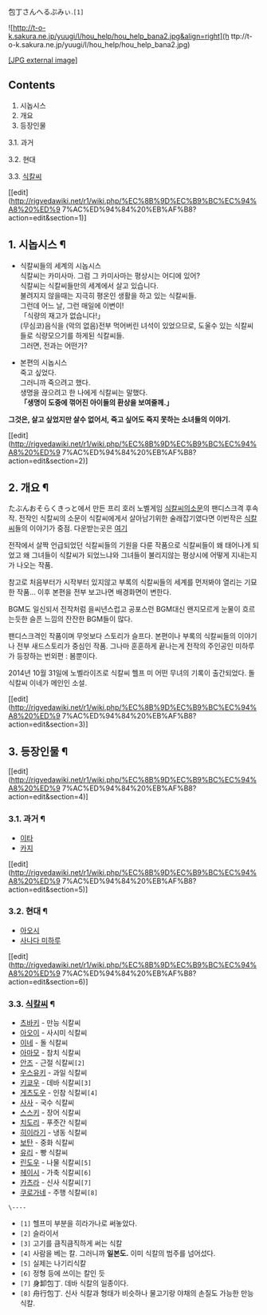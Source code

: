 包丁さんへるぷみぃ.`[1]`

![http://t-o-k.sakura.ne.jp/yuugi/l/hou_help/hou_help_bana2.jpg&align=right](h
ttp://t-o-k.sakura.ne.jp/yuugi/l/hou_help/hou_help_bana2.jpg)

[[JPG external
image]](http://t-o-k.sakura.ne.jp/yuugi/l/hou_help/hou_help_bana2.jpg)

## Contents

    

1. 시놉시스 
2. 개요 
3. 등장인물 
    

3.1. 과거

3.2. 현대

3.3. [식칼씨](%EC%8B%9D%EC%B9%BC%EC%94%A8.md)

[[edit](http://rigvedawiki.net/r1/wiki.php/%EC%8B%9D%EC%B9%BC%EC%94%A8%20%ED%9
7%AC%ED%94%84%20%EB%AF%B8?action=edit&section=1)]

## 1. 시놉시스 ¶

  * 식칼씨들의 세계의 시놉시스  
식칼씨는 카미사마. 그럼 그 카미사마는 평상시는 어디에 있어?  
식칼씨는 식칼씨들만의 세계에서 살고 있습니다.  
불려지지 않을때는 지극히 평온인 생활을 하고 있는 식칼씨들.  
그런데 어느 날, 그런 매일에 이변이!  
「식량의 재고가 없습니다!」  
(무심코)음식을 (악의 없음)전부 먹어버린 녀석이 있었으므로, 도울수 있는 식칼씨들로 식량모으기를 하게된 식칼씨들.  
그러면, 전과는 어떤가?  
  

  * 본편의 시놉시스  
죽고 싶었다.  
그러니까 죽으려고 했다.  
생명을 끊으려고 한 나에게 식칼씨는 말했다.  
**「생명이 도중에 꺾어진 아이들의 환상을 보여줄께.」**  
  
**그것은, 살고 싶었지만 살수 없어서, 죽고 싶어도 죽지 못하는 소녀들의 이야기.**  

[[edit](http://rigvedawiki.net/r1/wiki.php/%EC%8B%9D%EC%B9%BC%EC%94%A8%20%ED%9
7%AC%ED%94%84%20%EB%AF%B8?action=edit&section=2)]

## 2. 개요 ¶

たぶんおそらくきっと에서 만든 프리 호러 노벨게임 [식칼씨의소문](%EC%8B%9D%EC%B9%BC%EC%94%A8%EC%9D%98%20%EC%86%8C%EB%AC%B8.md)의 팬디스크격
후속작. 전작인 식칼씨의 소문이 식칼씨에게서 살아남기위한 술래잡기였다면 이번작은
[식칼씨](%EC%8B%9D%EC%B9%BC%EC%94%A8.md)들의 이야기가 중점. 다운받는곳은
[여기](http://t-o-k.sakura.ne.jp/yuugi/l/hou_help/index.html)

  

전작에서 살짝 언급되었던 식칼씨들의 기원을 다룬 작품으로 식칼씨들이 왜 태어나게 되었고 왜 그녀들이 식칼씨가 되었느냐와 그녀들이 불리지않는
평상시에 어떻게 지내는지가 나오는 작품.

  

참고로 처음부터가 시작부터 있지않고 부록의 식칼씨들의 세계를 먼저봐야 열리는 기묘한 작품... 이후 본편을 전부 보고나면 배경화면이 변한다.

  

BGM도 일신되서 전작처럼 을씨년스럽고 공포스런 BGM대신 왠지모르게 눈물이 흐르는듯한 슬픈 느낌의 잔잔한 BGM들이 많다.

  

팬디스크격인 작품이며 무엇보다 스토리가 슬프다. 본편이나 부록의 식칼씨들의 이야기나 전부 새드스토리가 중심인 작품. 그나마 훈훈하게 끝나는게
전작의 주인공인 미하루가 등장하는 번외편 : 봄뿐이다.

  

2014년 10월 31일에 노벨라이즈로 식칼씨 헬프 미 어떤 무녀의 기록이 출간되었다. 돌 식칼씨 이네가 메인인 소설.

  

[[edit](http://rigvedawiki.net/r1/wiki.php/%EC%8B%9D%EC%B9%BC%EC%94%A8%20%ED%9
7%AC%ED%94%84%20%EB%AF%B8?action=edit&section=3)]

## 3. 등장인물 ¶

[[edit](http://rigvedawiki.net/r1/wiki.php/%EC%8B%9D%EC%B9%BC%EC%94%A8%20%ED%9
7%AC%ED%94%84%20%EB%AF%B8?action=edit&section=4)]

### 3.1. 과거 ¶

  * [이타](%EC%9D%B4%ED%83%80%28%EC%8B%9D%EC%B9%BC%EC%94%A8%ED%97%AC%ED%94%84%EB%AF%B8%29.md)
  * [카지](%EC%B9%B4%EC%A7%80%28%EC%8B%9D%EC%B9%BC%EC%94%A8%ED%97%AC%ED%94%84%EB%AF%B8%29.md)  

[[edit](http://rigvedawiki.net/r1/wiki.php/%EC%8B%9D%EC%B9%BC%EC%94%A8%20%ED%9
7%AC%ED%94%84%20%EB%AF%B8?action=edit&section=5)]

### 3.2. 현대 ¶

  * [아오시](%EC%95%84%EC%98%A4%EC%8B%9C%28%EC%8B%9D%EC%B9%BC%EC%94%A8%ED%97%AC%ED%94%84%EB%AF%B8%29.md)
  * [사나다 미하루](%EC%82%AC%EB%82%98%EB%8B%A4%20%EB%AF%B8%ED%95%98%EB%A3%A8.md)  

[[edit](http://rigvedawiki.net/r1/wiki.php/%EC%8B%9D%EC%B9%BC%EC%94%A8%20%ED%9
7%AC%ED%94%84%20%EB%AF%B8?action=edit&section=6)]

### 3.3. [식칼씨](%EC%8B%9D%EC%B9%BC%EC%94%A8.md) ¶

  * [츠바키](%EC%B8%A0%EB%B0%94%ED%82%A4%28%EC%8B%9D%EC%B9%BC%EC%94%A8%29.md) \- 만능 식칼씨
  * [아오이](%EC%95%84%EC%98%A4%EC%9D%B4%28%EC%8B%9D%EC%B9%BC%EC%94%A8%29.md) \- 사시미 식칼씨
  * [이네](%EC%9D%B4%EB%84%A4.md) \- 돌 식칼씨
  * [아마모](%EC%95%84%EB%A7%88%EB%AA%A8.md) \- 참치 식칼씨
  * [안즈](%EC%95%88%EC%A6%88%28%EC%8B%9D%EC%B9%BC%EC%94%A8%29.md) \- 근절 식칼씨`[2]`
  * [우스유키](%EC%9A%B0%EC%8A%A4%EC%9C%A0%ED%82%A4.md) \- 과일 식칼씨
  * [키쿄우](%ED%82%A4%EC%BF%84%EC%9A%B0%28%EC%8B%9D%EC%B9%BC%EC%94%A8%29.md) \- 데바 식칼씨`[3]`
  * [게츠도우](%EA%B2%8C%EC%B8%A0%EB%8F%84%EC%9A%B0.md) \- 인참 식칼씨`[4]`
  * [사사](%EC%82%AC%EC%82%AC%28%EC%8B%9D%EC%B9%BC%EC%94%A8%29.md) \- 국수 식칼씨
  * [스스키](%EC%8A%A4%EC%8A%A4%ED%82%A4.md) \- 장어 식칼씨
  * [치도리](%EC%B9%98%EB%8F%84%EB%A6%AC%28%EC%8B%9D%EC%B9%BC%EC%94%A8%29.md) \- 푸줏간 식칼씨
  * [히이라기](%ED%9E%88%EC%9D%B4%EB%9D%BC%EA%B8%B0%28%EC%8B%9D%EC%B9%BC%EC%94%A8%29.md) \- 냉동 식칼씨
  * [보탄](%EB%B3%B4%ED%83%84%28%EC%8B%9D%EC%B9%BC%EC%94%A8%29.md) \- 중화 식칼씨
  * [유리](%EC%9C%A0%EB%A6%AC%28%EC%8B%9D%EC%B9%BC%EC%94%A8%29.md) \- 빵 식칼씨
  * [린도우](%EB%A6%B0%EB%8F%84%EC%9A%B0.md) \- 나물 식칼씨`[5]`
  * [헤이시](%ED%97%A4%EC%9D%B4%EC%8B%9C.md) \- 가축 식칼씨`[6]`
  * [카츠라](%EC%B9%B4%EC%B8%A0%EB%9D%BC%28%EC%8B%9D%EC%B9%BC%EC%94%A8%29.md) \- 신사 식칼씨`[7]`
  * [쿠로가네](%EC%BF%A0%EB%A1%9C%EA%B0%80%EB%84%A4%28%EC%8B%9D%EC%B9%BC%EC%94%A8%29.md) \- 주행 식칼씨`[8]`

`\----`

  * `[1]` 헬프미 부분을 히라가나로 써놓았다.
  * `[2]` 슬라이서
  * `[3]` 고기를 큼직큼직하게 써는 식칼
  * `[4]` 사람을 베는 칼. 그러니까 **일본도.** 이미 식칼의 범주를 넘어섰다.
  * `[5]` 실제는 나기리식칼
  * `[6]` 정형 등에 쓰이는 칼인 듯
  * `[7]` 身卸包丁. 데바 식칼의 일종이다.
  * `[8]` 舟行包丁. 신사 식칼과 형태가 비슷하나 물고기랑 야채의 손질도 가능한 만능식칼.

